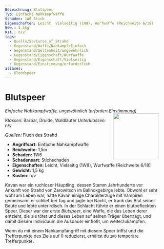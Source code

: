 ```yaml
---
Bezeichnung: Blutspeer
Typ: Einfache Nahkampfwaffe
Schaden: 1W6 Stich
Eigenschaften: Leicht, Vielseitig (1W8), Wurfwaffe (Reichweite 6/18)
Gew.: 1,5kg
Kst.: n/v
tags:
  - Quelle/5e/Curse_of_Strahd
  - Gegenstand/Waffe/Nahkampf/Einfach
  - Gegenstand/Seltenheit/ungewöhnlich
  - Gegenstand/Eigenschaft/Wurfwaffe
  - Gegenstand/Eigenschaft/Vielseitig
  - Gegenstand/Einstimmung/erforderlich
aliases:
  - Bloodspear
---
```

# Blutspeer
_Einfache Nahkampfwaffe, ungewöhnlich (erfordert Einstimmung)_
<img src="Blutspeer.webp" align="right" width="150">

_Klassen:_ Barbar, Druide, Waldläufer
_Unterklassen:_  n/v

_Quellen:_ Fluch des Strahd

- **Angriffsart:** Einfache Nahkampfwaffe
- **Reichweite:** 1,5m
- **Schaden:** 1W6
- **Schadensart:** Stichschaden
- **Eigenschaften:** Leicht, Vielseitig (1W8), Wurfwaffe (Reichweite 6/18)
- **Gewicht:** 1,5 kg
- **Kosten**: n/v

Kavan war ein ruchloser Häuptling, dessen Stamm Jahrhunderte vor Ankunft von Strahd von Zarowitsch im Balinokgebirge lebte. Obwohl er sehr wohl am Leben war, hatte Kavan einige Charakterzüge mit Vampiren gemeinsam: er schlief bei Tag und jagte bei Nacht, er trank das Blut seiner Beute und lebte unterirdisch. In der Schlacht führte er einen blutbefleckten Speer. Dieser war der erste _Blutspeer_, eine Waffe, die das Leben derer entzieht, die sie tötet und dieses Leben auf seinen Träger überträgt, und damit diesem Individuum die Ausdauer einflößt, um weiterzukämpfen.

Wenn du mit einem Nahkampfangriff mit diesem Speer triffst und die Trefferpunkte des Ziels auf 0 reduzierst, erhältst du `2W6` temporäre Trefferpunkte.